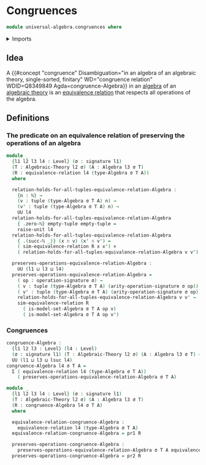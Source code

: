 # Congruences

```agda
module universal-algebra.congruences where
```

<details><summary>Imports</summary>

```agda
open import elementary-number-theory.natural-numbers

open import foundation.cartesian-product-types
open import foundation.dependent-pair-types
open import foundation.equivalence-relations
open import foundation.propositions
open import foundation.unit-type
open import foundation.universe-levels

open import lists.tuples

open import universal-algebra.algebraic-theories
open import universal-algebra.algebras
open import universal-algebra.signatures
```

</details>

## Idea

A
{{#concept "congruence" Disambiguation="in an algebra of an algebraic theory, single-sorted, finitary" WD="congruence relation" WDID=Q8349849 Agda=congruence-Algebra}}
in an [algebra](universal-algebra.algebras.md) of an
[algebraic theory](universal-algebra.algebraic-theories.md) is an
[equivalence relation](foundation.equivalence-relations.md) that respects all
operations of the algebra.

## Definitions

### The predicate on an equivalence relation of preserving the operations of an algebra

```agda
module _
  {l1 l2 l3 l4 : Level} (σ : signature l1)
  (T : Algebraic-Theory l2 σ) (A : Algebra l3 σ T)
  (R : equivalence-relation l4 (type-Algebra σ T A))
  where

  relation-holds-for-all-tuples-equivalence-relation-Algebra :
    {n : ℕ} →
    (v : tuple (type-Algebra σ T A) n) →
    (v' : tuple (type-Algebra σ T A) n) →
    UU l4
  relation-holds-for-all-tuples-equivalence-relation-Algebra
    { .zero-ℕ} empty-tuple empty-tuple =
    raise-unit l4
  relation-holds-for-all-tuples-equivalence-relation-Algebra
    { .(succ-ℕ _)} (x ∷ v) (x' ∷ v') =
    ( sim-equivalence-relation R x x') ×
    ( relation-holds-for-all-tuples-equivalence-relation-Algebra v v')

  preserves-operations-equivalence-relation-Algebra :
    UU (l1 ⊔ l3 ⊔ l4)
  preserves-operations-equivalence-relation-Algebra =
    ( op : operation-signature σ) →
    ( v : tuple (type-Algebra σ T A) (arity-operation-signature σ op)) →
    ( v' : tuple (type-Algebra σ T A) (arity-operation-signature σ op)) →
    relation-holds-for-all-tuples-equivalence-relation-Algebra v v' →
    sim-equivalence-relation R
      ( is-model-set-Algebra σ T A op v)
      ( is-model-set-Algebra σ T A op v')
```

### Congruences

```agda
congruence-Algebra :
  {l1 l2 l3 : Level} (l4 : Level)
  (σ : signature l1) (T : Algebraic-Theory l2 σ) (A : Algebra l3 σ T) →
  UU (l1 ⊔ l3 ⊔ lsuc l4)
congruence-Algebra l4 σ T A =
  Σ ( equivalence-relation l4 (type-Algebra σ T A))
    ( preserves-operations-equivalence-relation-Algebra σ T A)

module _
  {l1 l2 l3 l4 : Level} (σ : signature l1)
  (T : Algebraic-Theory l2 σ) (A : Algebra l3 σ T)
  (R : congruence-Algebra l4 σ T A)
  where

  equivalence-relation-congruence-Algebra :
    equivalence-relation l4 (type-Algebra σ T A)
  equivalence-relation-congruence-Algebra = pr1 R

  preserves-operations-congruence-Algebra :
    preserves-operations-equivalence-relation-Algebra σ T A equivalence-relation-congruence-Algebra
  preserves-operations-congruence-Algebra = pr2 R
```
